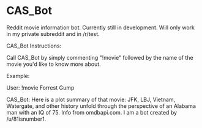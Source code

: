 # CAS_Bot
Reddit movie information bot. Currently still in development. Will only work in my private subreddit and in /r/test.


CAS_Bot Instructions:

Call CAS_Bot by simply commenting "!movie" followed by the name of the movie you'd like to know more about.

Example: 

User: !movie Forrest Gump

  CAS_Bot: Here is a plot summary of that movie:
           JFK, LBJ, Vietnam, Watergate, and other history unfold through the perspective of an Alabama man with an IQ of 75.
           Info from omdbapi.com. I am a bot created by /u/81isnumber1.
